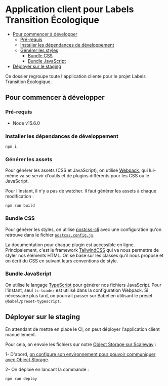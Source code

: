 # Application client pour Labels Transition Écologique

- [Pour commencer à développer](#pour-commencer-à-développer)
  - [Pré-requis](#pré-requis)
  - [Installer les dépendances de
    développement](#installer-les-dépendances-de-développement)
  - [Générer les styles](#générer-les-styles)
    - [Bundle CSS](#bundle-css)
    - [Bundle JavaScript](#bundle-javascript)
- [Déployer sur le staging](#déployer-sur-le-staging)

Ce dossier regroupe toute l'application cliente pour le projet Labels Transition
Écologique.

## Pour commencer à développer

### Pré-requis

- Node v15.6.0

### Installer les dépendances de développement

```
npm i
```

### Générer les assets

Pour générer les assets (CSS et JavaScript), on utilise
[Webpack](https://webpack.js.org/), qui lui-même va se servir d'outils et de
plugins différents pour les CSS ou le JavaScript.

Pour l'instant, il n'y a pas de watcher. Il faut générer les assets à chaque
modification :

```
npm run build
```

### Bundle CSS

Pour générer les styles, on utilise [postcss-cli](https://github.com/postcss/postcss-cli)
avec une configuration qu'on retrouve dans le fichier
[`postcss.config.js`](https://lte.jetbrains.space/p/territoires-en-transitions/code/territoiresentransitions.fr/files/client/.postcss.config.js).

La documentation pour chaque plugin est accessible en
ligne. Principalement, c'est le framework [TailwindCSS](https://tailwindcss.com/)
qui va nous permettre de styler nos éléments HTML. On se base sur les classes
qu'il nous propose et on écrit du CSS en suivant leurs conventions de style.

### Bundle JavaScript

On utilise le langage [TypeScript](https://www.typescriptlang.org/) pour générer
nos fichiers JavaScript. Pour l'instant, seul `ts-loader` est utilisé dans la
configuration Webpack. Si nécessaire plus tard, on pourrait passer sur Babel en
utilisant le preset `@babel/preset-typescript`.

## Déployer sur le staging

En attendant de mettre en place le CI, on peut déployer l'application client
manuellement.

Pour cela, on envoie les fichiers sur notre [Object Storage sur
Scaleway](https://www.scaleway.com/en/docs/object-storage-feature/) :

1- D'abord, [on configure son environnement pour pouvoir communiquer avec
Object
Storage](https://github.com/labels-transition/documentation/blob/main/tech/setup/deploiement.md).

2- On déploie en lancant la commande :
```
npm run deploy
```
